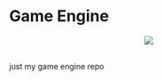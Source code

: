 # Game Engine
<div align="center">

<img src="https://count.getloli.com/@hylmithecoder?name=hylmithecoder&theme=gelbooru&padding=7&offset=0&align=top&scale=1&pixelated=1&darkmode=auto"><br><br>
</div>
just my game engine repo
